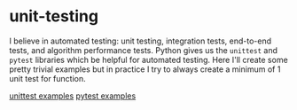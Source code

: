 # unit-testing

I believe in automated testing: unit testing, integration tests, end-to-end tests, and algorithm performance tests. Python gives us the `unittest` and `pytest` libraries which be helpful for automated testing. Here I'll create some pretty trivial examples but in practice I try to always create a minimum of 1 unit test for function.

[unittest examples](https://github.com/merrillmckee/unit-testing/blob/main/src/__tests__/test_my_functions_unittest.py)
[pytest examples](https://github.com/merrillmckee/unit-testing/blob/main/src/__tests__/test_my_functions_pytest.py)
